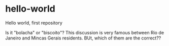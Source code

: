 # hello-world
Hello world, first repository

Is it "bolacha" or "biscoito"? This discussion is very famous between Rio de Janeiro and Mincas Gerais residents. BUt, which of them are the correct??
